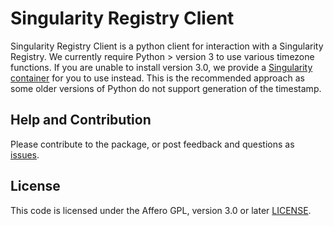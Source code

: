 # Singularity Registry Client

Singularity Registry Client is a python client for interaction with a Singularity Registry. We currently require Python > version 3 to use various timezone functions. If you are unable to install version 3.0, we provide a [Singularity container](Singularity) for you to use instead. This is the recommended approach as some older versions of Python do not support generation of the timestamp.

## Help and Contribution
Please contribute to the package, or post feedback and questions as <a href="https://github.com/singularityhub/sregistry-cli" target="_blank">issues</a>.

## License

This code is licensed under the Affero GPL, version 3.0 or later [LICENSE](LICENSE).
